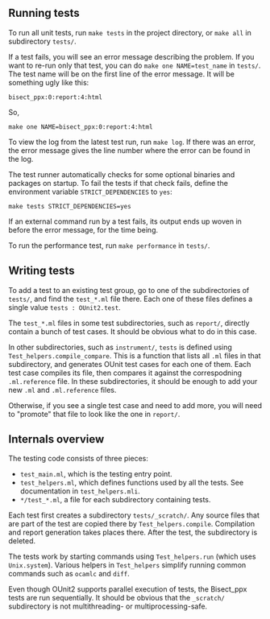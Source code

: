 Running tests
-------------

To run all unit tests, run `make tests` in the project directory, or `make all`
in subdirectory `tests/`.

If a test fails, you will see an error message describing the problem. If you
want to re-run only that test, you can do `make one NAME=test_name` in `tests/`.
The test name will be on the first line of the error message. It will be
something ugly like this:

```
bisect_ppx:0:report:4:html
```

So,

```
make one NAME=bisect_ppx:0:report:4:html
```

To view the log from the latest test run, run `make log`. If there was an error,
the error message gives the line number where the error can be found in the log.

The test runner automatically checks for some optional binaries and packages on
startup. To fail the tests if that check fails, define the environment variable
`STRICT_DEPENDENCIES` to `yes`:

```
make tests STRICT_DEPENDENCIES=yes
```

If an external command run by a test fails, its output ends up woven in before
the error message, for the time being.

To run the performance test, run `make performance` in `tests/`.

Writing tests
-------------

To add a test to an existing test group, go to one of the subdirectories of
`tests/`, and find the `test_*.ml` file there. Each one of these files defines a
single value `tests : OUnit2.test`.

The `test_*.ml` files in some test subdirectories, such as `report/`, directly
contain a bunch of test cases. It should be obvious what to do in this case.

In other subdirectories, such as `instrument/`, `tests` is defined using
`Test_helpers.compile_compare`. This is a function that lists all `.ml` files in
that subdirectory, and generates OUnit test cases for each one of them. Each
test case compiles its file, then compares it against the correspodning
`.ml.reference` file. In these subdirectories, it should be enough to add your
new `.ml` and `.ml.reference` files.

Otherwise, if you see a single test case and need to add more, you will need to
"promote" that file to look like the one in `report/`.

Internals overview
------------------

The testing code consists of three pieces:

- `test_main.ml`, which is the testing entry point.
- `test_helpers.ml`, which defines functions used by all the tests. See
  documentation in `test_helpers.mli`.
- `*/test_*.ml`, a file for each subdirectory containing tests.

Each test first creates a subdirectory `tests/_scratch/`. Any source files that
are part of the test are copied there by `Test_helpers.compile`. Compilation and
report generation takes places there. After the test, the subdirectory is
deleted.

The tests work by starting commands using `Test_helpers.run` (which uses
`Unix.system`). Various helpers in `Test_helpers` simplify running common
commands such as `ocamlc` and `diff`.

Even though OUnit2 supports parallel execution of tests, the Bisect_ppx tests
are run sequentially. It should be obvious that the `_scratch/` subdirectory is
not multithreading- or multiprocessing-safe.
